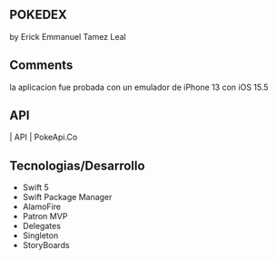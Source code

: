 ## POKEDEX
by Erick Emmanuel Tamez Leal



## Comments
la aplicacion fue probada con un emulador de iPhone 13 con iOS 15.5


## API
| API 
| PokeApi.Co



## Tecnologias/Desarrollo

- Swift 5
- Swift Package Manager
- AlamoFire
- Patron MVP
- Delegates
- Singleton
- StoryBoards

